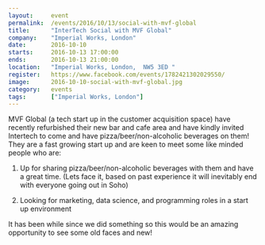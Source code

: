 ```yaml
---
layout: 	event
permalink:	/events/2016/10/13/social-with-mvf-global
title:		"InterTech Social with MVF Global"
company:	"Imperial Works, London"
date:		2016-10-10
starts:		2016-10-13 17:00:00
ends: 		2016-10-13 21:00:00
location:	"Imperial Works, London,  NW5 3ED "
register:	https://www.facebook.com/events/1782421302029550/
image: 		2016-10-10-social-with-mvf-global.jpg
category:	events
tags:		["Imperial Works, London"]
---
```


MVF Global (a tech start up in the customer acquisition space) have recently refurbished their new bar and cafe area and have kindly invited Intertech to come and have pizza/beer/non-alcoholic beverages on them! They are a fast growing start up and are keen to meet some like minded people who are:

1. Up for sharing pizza/beer/non-alcoholic beverages with them and have a great time. (Lets face it, based on past experience it will inevitably end with everyone going out in Soho)

2. Looking for marketing, data science, and programming roles in a start up environment

It has been while since we did something so this would be an amazing opportunity to see some old faces and new!